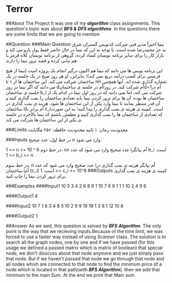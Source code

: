 # Terror
##About The Project
It was one of my ***algorithm*** class assignments.
This question's topic was about ***BFS & DFS algorithms***.
In the questions there are some limits that we are going to mention.

##Question
###Main Question
نیما اخیراً مدیر فنی شرکت کدنویس گستران شرق به جز محمدرضا شده است. با توجه به این که نیما در حال حاضر فقط پول پارو می کند و بازار کار را برای سایر برنامه نویسان کساد کرده، گروهی از برنامه نویسان کلاه قرمز با هم تبانی کرده و قصد ترور نیما را دارند.

این برنامه نویس ها می دانند که نیما هم اکنون درگیر انجام یک پروژه است (نیما از هیچ فرصتی برای کسب درآمد دریغ نمی کند)؛ بنابراین، او هر روز صبح در یک جلسه در یک ساختمان شرکت می کند. این ساختمان ها از ۱ تا nn شماره گذاری شده اند. آنها همچنین می دانند که اگر نیما در روز dاُم در جلسه ی ساختمانiاُم شرکت کند، در روزd+1اُم در جلسه ی ساختمان b_i
  شرکت می کند، اما نمی دانند که در روز اول نیما در کدام یک از ساختمان ها بوده. آن ها برای ترور کردن نیما باید تعدادی ساختمان را بمب گذاری کنند و آن قدر منتظر بمانند تا نیما وارد یکی از این ساختمان ها شود. هزینه ی بمب گذاری در ساختمان iiاُم برابر با c_iاست.
کمینه ی هزینه ی بمب گذاری را پیدا کنید؛ به این صورت که تعدادی از ساختمان ها را بمب گذاری کنیم و مطمئن باشیم که نیما بالأخره در جلسه ی یکی از این ساختمان ها شرکت می کند.

###Limits
محدودیت زمان: ۱ ثانیه
محدودیت حافظه: ۲۵۶ مگابایت


###Inputs
در خط اول، عدد صحیح n وارد می شود.

1 <= n <= 10 ^ 6
در خط دوم، nn عدد صحیح وارد می شود که عدد iاُم بیانگر b_i است.
1 <= b_i <= n

در خط سوم، n عدد صحیح وارد می شود که عدد iاًم بیانگر هزینه ی بمب گذاری در ساختمان iاُم (c_i) است.
1 <= c_i <= 10^9
###Outputs
کمینه ی هزینه ی بمب گذاری برای ترور کردن نیما را چاپ کنید.

###Examples
####Input1
10
5 3 4 2 6 8 9 1 10 7
6 9 1 1 1 10 2 4 9 6

####Output1
4

####Input2
10
7 1 6 3 4 8 5 10 2 9
9 19 19 1 3 9 1 12 10 8

####Output2
1

##Answer
As we said, this question is solved by ***BFS Algorithm***.
The only point is the way that we recieving inputs.Because of the time limit, we was forced to use a faster way instead of using _Scanner_ class.
The solution is to search all the graph nodes, one by one and if we have passed (for this usage we defined a passed matrix which is matrix of boolean) that special node, we don't disscuss about that node anymore and we just simply pass that node. But if we haven't passed that node we go through that node and all nodes whivh are connected to that node to find the minimum price of a node which is located in that path(with ***BFS Algorithm***). then we add that minimum to the main Sum.
At the end we print that Main sum.
